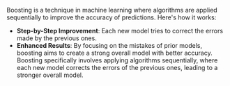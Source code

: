 Boosting is a technique in machine learning where algorithms are applied sequentially to improve the accuracy of predictions. Here's how it works:  
  

- **Step-by-Step Improvement**: Each new model tries to correct the errors made by the previous ones.
- **Enhanced Results**: By focusing on the mistakes of prior models, boosting aims to create a strong overall model with better accuracy.
Boosting specifically involves applying algorithms sequentially, where each new model corrects the errors of the previous ones, leading to a stronger overall model.